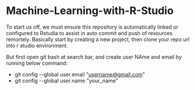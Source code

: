 # Machine-Learning-with-R-Studio
To start us off, we must ensure this repository is automatically linked or configured to Rstudia to assist in auto commit and push of resources remortely.
Basically start by creating a new project, then clone your repo url into r studio environment.

But first open git bash at search bar, and create user NAme and email by running below command:
- git config --global user.email "username@gmail.com"
- git config --global user.name "your_name"

